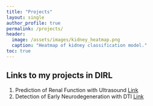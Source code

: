 ```yaml
---
title: "Projects"
layout: single
author_profile: true
permalink: /projects/
header:
  image: /assets/images/kidney_heatmap.png
  caption: "Heatmap of kidney classification model."
toc: true
---
```


## Links to my projects in DIRL

1. Prediction of Renal Function with Ultrasound
	[Link](/projects/kidney/egfr/)
2. Detection of Early Neurodegeneration with DTI
	[Link](/projects/brain/brain)